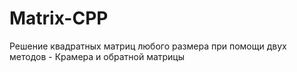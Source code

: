 # Matrix-CPP
Решение квадратных матриц любого размера при помощи двух методов - Крамера и обратной матрицы
